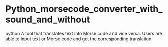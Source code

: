 # Python_morsecode_converter_with_sound_and_without
 python A tool that translates text into Morse code and vice versa. Users are able to input text or Morse code and get the corresponding translation.
